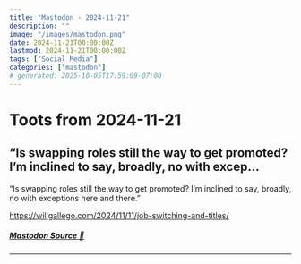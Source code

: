 ```yaml
---
title: "Mastodon - 2024-11-21"
description: ""
image: "/images/mastodon.png"
date: 2024-11-21T00:00:00Z
lastmod: 2024-11-21T00:00:00Z
tags: ["Social Media"]
categories: ["mastodon"]
# generated: 2025-10-05T17:59:09-07:00
---
```


# Toots from 2024-11-21

## “Is swapping roles still the way to get promoted? I’m inclined to say, broadly, no with excep...

“Is swapping roles still the way to get promoted? I’m inclined to say, broadly, no with exceptions here and there.”

<https://willgallego.com/2024/11/11/job-switching-and-titles/>

##### [Mastodon Source 🐘](https://hachyderm.io/@mweagle/113519065720830367)

---

